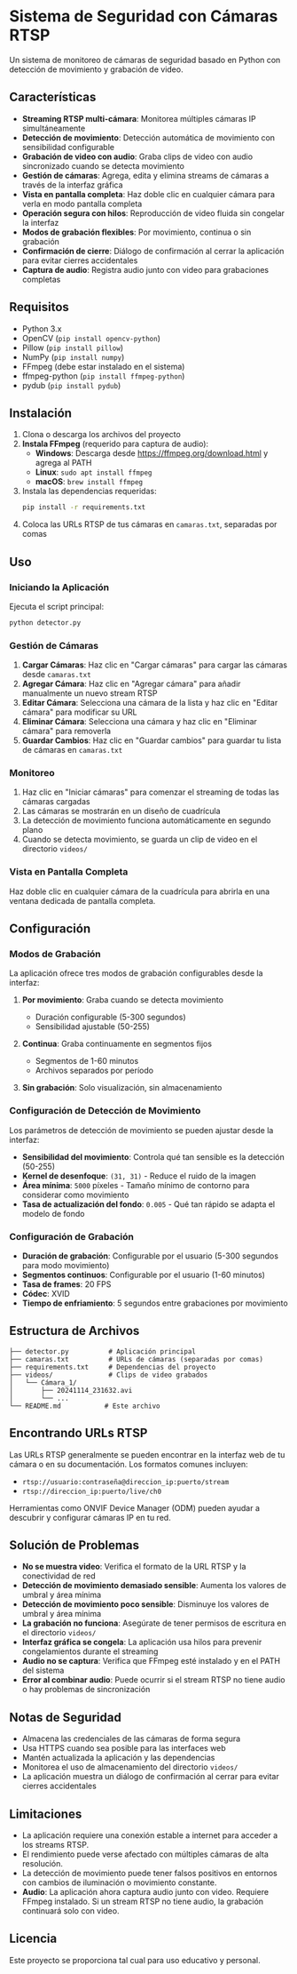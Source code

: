 # Sistema de Seguridad con Cámaras RTSP

Un sistema de monitoreo de cámaras de seguridad basado en Python con detección de movimiento y grabación de video.

## Características

- **Streaming RTSP multi-cámara**: Monitorea múltiples cámaras IP simultáneamente
- **Detección de movimiento**: Detección automática de movimiento con sensibilidad configurable
- **Grabación de video con audio**: Graba clips de video con audio sincronizado cuando se detecta movimiento
- **Gestión de cámaras**: Agrega, edita y elimina streams de cámaras a través de la interfaz gráfica
- **Vista en pantalla completa**: Haz doble clic en cualquier cámara para verla en modo pantalla completa
- **Operación segura con hilos**: Reproducción de video fluida sin congelar la interfaz
- **Modos de grabación flexibles**: Por movimiento, continua o sin grabación
- **Confirmación de cierre**: Diálogo de confirmación al cerrar la aplicación para evitar cierres accidentales
- **Captura de audio**: Registra audio junto con video para grabaciones completas

## Requisitos

- Python 3.x
- OpenCV (`pip install opencv-python`)
- Pillow (`pip install pillow`)
- NumPy (`pip install numpy`)
- FFmpeg (debe estar instalado en el sistema)
- ffmpeg-python (`pip install ffmpeg-python`)
- pydub (`pip install pydub`)

## Instalación

1. Clona o descarga los archivos del proyecto
2. **Instala FFmpeg** (requerido para captura de audio):
   - **Windows**: Descarga desde https://ffmpeg.org/download.html y agrega al PATH
   - **Linux**: `sudo apt install ffmpeg`
   - **macOS**: `brew install ffmpeg`
3. Instala las dependencias requeridas:
   ```bash
   pip install -r requirements.txt
   ```
4. Coloca las URLs RTSP de tus cámaras en `camaras.txt`, separadas por comas

## Uso

### Iniciando la Aplicación

Ejecuta el script principal:
```bash
python detector.py
```

### Gestión de Cámaras

1. **Cargar Cámaras**: Haz clic en "Cargar cámaras" para cargar las cámaras desde `camaras.txt`
2. **Agregar Cámara**: Haz clic en "Agregar cámara" para añadir manualmente un nuevo stream RTSP
3. **Editar Cámara**: Selecciona una cámara de la lista y haz clic en "Editar cámara" para modificar su URL
4. **Eliminar Cámara**: Selecciona una cámara y haz clic en "Eliminar cámara" para removerla
5. **Guardar Cambios**: Haz clic en "Guardar cambios" para guardar tu lista de cámaras en `camaras.txt`

### Monitoreo

1. Haz clic en "Iniciar cámaras" para comenzar el streaming de todas las cámaras cargadas
2. Las cámaras se mostrarán en un diseño de cuadrícula
3. La detección de movimiento funciona automáticamente en segundo plano
4. Cuando se detecta movimiento, se guarda un clip de video en el directorio `videos/`

### Vista en Pantalla Completa

Haz doble clic en cualquier cámara de la cuadrícula para abrirla en una ventana dedicada de pantalla completa.

## Configuración

### Modos de Grabación

La aplicación ofrece tres modos de grabación configurables desde la interfaz:

1. **Por movimiento**: Graba cuando se detecta movimiento
   - Duración configurable (5-300 segundos)
   - Sensibilidad ajustable (50-255)

2. **Continua**: Graba continuamente en segmentos fijos
   - Segmentos de 1-60 minutos
   - Archivos separados por período

3. **Sin grabación**: Solo visualización, sin almacenamiento

### Configuración de Detección de Movimiento

Los parámetros de detección de movimiento se pueden ajustar desde la interfaz:

- **Sensibilidad del movimiento**: Controla qué tan sensible es la detección (50-255)
- **Kernel de desenfoque**: `(31, 31)` - Reduce el ruido de la imagen
- **Área mínima**: `5000` píxeles - Tamaño mínimo de contorno para considerar como movimiento
- **Tasa de actualización del fondo**: `0.005` - Qué tan rápido se adapta el modelo de fondo

### Configuración de Grabación

- **Duración de grabación**: Configurable por el usuario (5-300 segundos para modo movimiento)
- **Segmentos continuos**: Configurable por el usuario (1-60 minutos)
- **Tasa de frames**: 20 FPS
- **Códec**: XVID
- **Tiempo de enfriamiento**: 5 segundos entre grabaciones por movimiento

## Estructura de Archivos

```
├── detector.py          # Aplicación principal
├── camaras.txt          # URLs de cámaras (separadas por comas)
├── requirements.txt     # Dependencias del proyecto
├── videos/              # Clips de video grabados
│   └── Cámara_1/
│       ├── 20241114_231632.avi
│       └── ...
└── README.md           # Este archivo
```

## Encontrando URLs RTSP

Las URLs RTSP generalmente se pueden encontrar en la interfaz web de tu cámara o en su documentación. Los formatos comunes incluyen:

- `rtsp://usuario:contraseña@direccion_ip:puerto/stream`
- `rtsp://direccion_ip:puerto/live/ch0`

Herramientas como ONVIF Device Manager (ODM) pueden ayudar a descubrir y configurar cámaras IP en tu red.

## Solución de Problemas

- **No se muestra video**: Verifica el formato de la URL RTSP y la conectividad de red
- **Detección de movimiento demasiado sensible**: Aumenta los valores de umbral y área mínima
- **Detección de movimiento poco sensible**: Disminuye los valores de umbral y área mínima
- **La grabación no funciona**: Asegúrate de tener permisos de escritura en el directorio `videos/`
- **Interfaz gráfica se congela**: La aplicación usa hilos para prevenir congelamientos durante el streaming
- **Audio no se captura**: Verifica que FFmpeg esté instalado y en el PATH del sistema
- **Error al combinar audio**: Puede ocurrir si el stream RTSP no tiene audio o hay problemas de sincronización

## Notas de Seguridad

- Almacena las credenciales de las cámaras de forma segura
- Usa HTTPS cuando sea posible para las interfaces web
- Mantén actualizada la aplicación y las dependencias
- Monitorea el uso de almacenamiento del directorio `videos/`
- La aplicación muestra un diálogo de confirmación al cerrar para evitar cierres accidentales

## Limitaciones

- La aplicación requiere una conexión estable a internet para acceder a los streams RTSP.
- El rendimiento puede verse afectado con múltiples cámaras de alta resolución.
- La detección de movimiento puede tener falsos positivos en entornos con cambios de iluminación o movimiento constante.
- **Audio**: La aplicación ahora captura audio junto con video. Requiere FFmpeg instalado. Si un stream RTSP no tiene audio, la grabación continuará solo con video.

## Licencia

Este proyecto se proporciona tal cual para uso educativo y personal.